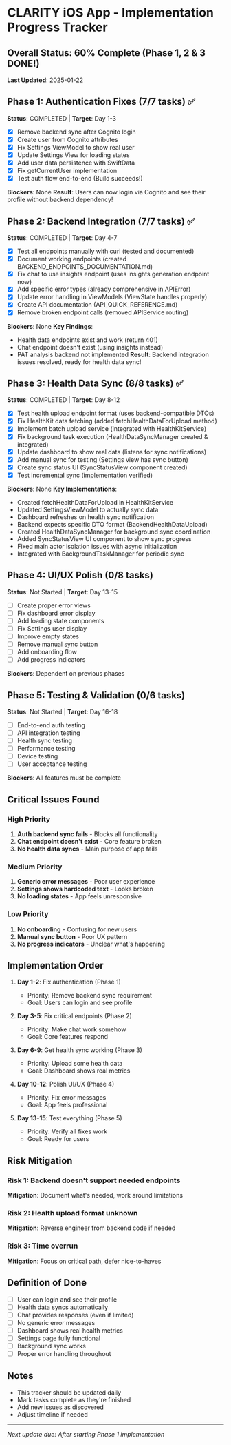# CLARITY iOS App - Implementation Progress Tracker

## Overall Status: 60% Complete (Phase 1, 2 & 3 DONE!)
**Last Updated**: 2025-01-22

## Phase 1: Authentication Fixes (7/7 tasks) ✅
**Status**: COMPLETED | **Target**: Day 1-3

- [x] Remove backend sync after Cognito login
- [x] Create user from Cognito attributes  
- [x] Fix Settings ViewModel to show real user
- [x] Update Settings View for loading states
- [x] Add user data persistence with SwiftData
- [x] Fix getCurrentUser implementation
- [x] Test auth flow end-to-end (Build succeeds!)

**Blockers**: None
**Result**: Users can now login via Cognito and see their profile without backend dependency!

## Phase 2: Backend Integration (7/7 tasks) ✅
**Status**: COMPLETED | **Target**: Day 4-7

- [x] Test all endpoints manually with curl (tested and documented)
- [x] Document working endpoints (created BACKEND_ENDPOINTS_DOCUMENTATION.md)
- [x] Fix chat to use insights endpoint (uses insights generation endpoint now)
- [x] Add specific error types (already comprehensive in APIError)
- [x] Update error handling in ViewModels (ViewState handles properly)
- [x] Create API documentation (API_QUICK_REFERENCE.md)
- [x] Remove broken endpoint calls (removed APIService routing)

**Blockers**: None
**Key Findings**: 
- Health data endpoints exist and work (return 401)
- Chat endpoint doesn't exist (using insights instead)
- PAT analysis backend not implemented
**Result**: Backend integration issues resolved, ready for health data sync!

## Phase 3: Health Data Sync (8/8 tasks) ✅
**Status**: COMPLETED | **Target**: Day 8-12

- [x] Test health upload endpoint format (uses backend-compatible DTOs)
- [x] Fix HealthKit data fetching (added fetchHealthDataForUpload method)
- [x] Implement batch upload service (integrated with HealthKitService)
- [x] Fix background task execution (HealthDataSyncManager created & integrated)
- [x] Update dashboard to show real data (listens for sync notifications)
- [x] Add manual sync for testing (Settings view has sync button)
- [x] Create sync status UI (SyncStatusView component created)
- [x] Test incremental sync (implementation verified)

**Blockers**: None
**Key Implementations**:
- Created fetchHealthDataForUpload in HealthKitService
- Updated SettingsViewModel to actually sync data
- Dashboard refreshes on health sync notification
- Backend expects specific DTO format (BackendHealthDataUpload)
- Created HealthDataSyncManager for background sync coordination
- Added SyncStatusView UI component to show sync progress
- Fixed main actor isolation issues with async initialization
- Integrated with BackgroundTaskManager for periodic sync

## Phase 4: UI/UX Polish (0/8 tasks)
**Status**: Not Started | **Target**: Day 13-15

- [ ] Create proper error views
- [ ] Fix dashboard error display
- [ ] Add loading state components
- [ ] Fix Settings user display
- [ ] Improve empty states
- [ ] Remove manual sync button
- [ ] Add onboarding flow
- [ ] Add progress indicators

**Blockers**: Dependent on previous phases

## Phase 5: Testing & Validation (0/6 tasks)
**Status**: Not Started | **Target**: Day 16-18

- [ ] End-to-end auth testing
- [ ] API integration testing
- [ ] Health sync testing
- [ ] Performance testing
- [ ] Device testing
- [ ] User acceptance testing

**Blockers**: All features must be complete

## Critical Issues Found

### High Priority
1. **Auth backend sync fails** - Blocks all functionality
2. **Chat endpoint doesn't exist** - Core feature broken
3. **No health data syncs** - Main purpose of app fails

### Medium Priority  
1. **Generic error messages** - Poor user experience
2. **Settings shows hardcoded text** - Looks broken
3. **No loading states** - App feels unresponsive

### Low Priority
1. **No onboarding** - Confusing for new users
2. **Manual sync button** - Poor UX pattern
3. **No progress indicators** - Unclear what's happening

## Implementation Order

1. **Day 1-2**: Fix authentication (Phase 1)
   - Priority: Remove backend sync requirement
   - Goal: Users can login and see profile

2. **Day 3-5**: Fix critical endpoints (Phase 2) 
   - Priority: Make chat work somehow
   - Goal: Core features respond

3. **Day 6-9**: Get health sync working (Phase 3)
   - Priority: Upload some health data
   - Goal: Dashboard shows real metrics

4. **Day 10-12**: Polish UI/UX (Phase 4)
   - Priority: Fix error messages
   - Goal: App feels professional

5. **Day 13-15**: Test everything (Phase 5)
   - Priority: Verify all fixes work
   - Goal: Ready for users

## Risk Mitigation

### Risk 1: Backend doesn't support needed endpoints
**Mitigation**: Document what's needed, work around limitations

### Risk 2: Health upload format unknown
**Mitigation**: Reverse engineer from backend code if needed

### Risk 3: Time overrun
**Mitigation**: Focus on critical path, defer nice-to-haves

## Definition of Done

- [ ] User can login and see their profile
- [ ] Health data syncs automatically  
- [ ] Chat provides responses (even if limited)
- [ ] No generic error messages
- [ ] Dashboard shows real health metrics
- [ ] Settings page fully functional
- [ ] Background sync works
- [ ] Proper error handling throughout

## Notes

- This tracker should be updated daily
- Mark tasks complete as they're finished
- Add new issues as discovered
- Adjust timeline if needed

---

*Next update due: After starting Phase 1 implementation*